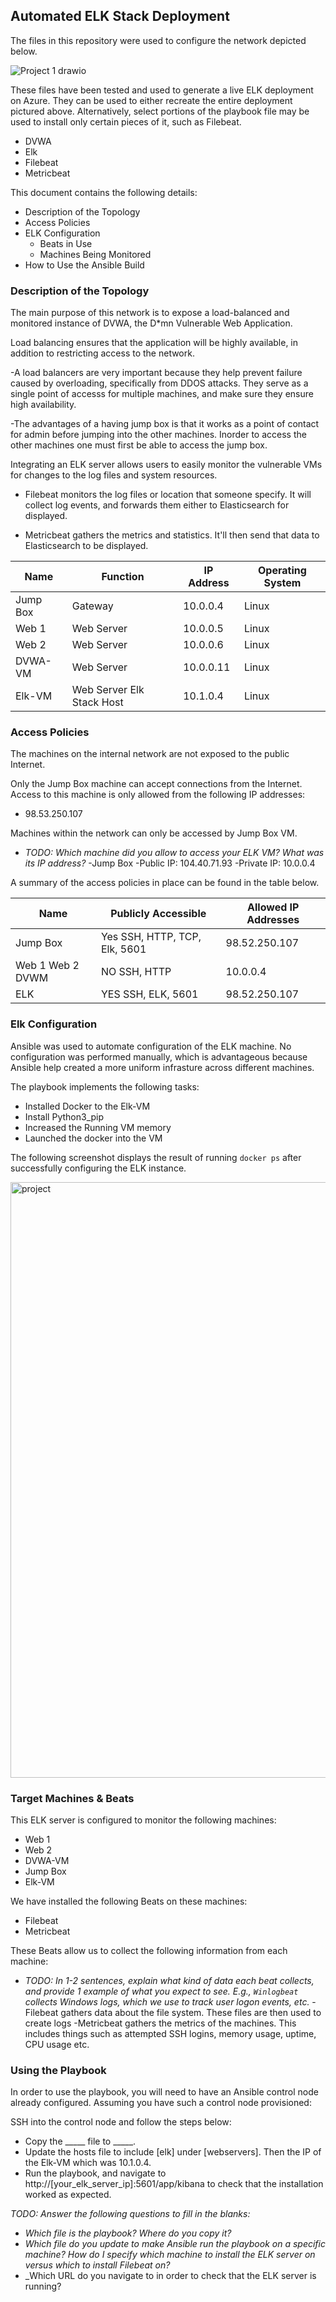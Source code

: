 ## Automated ELK Stack Deployment

The files in this repository were used to configure the network depicted below.

![Project 1 drawio](https://user-images.githubusercontent.com/92039917/160265236-b7c2468a-1a7b-45dc-a46f-ae065f3a06c3.png)


These files have been tested and used to generate a live ELK deployment on Azure. They can be used to either recreate the entire deployment pictured above. Alternatively, select portions of the playbook file may be used to install only certain pieces of it, such as Filebeat.

  - DVWA
  - Elk
  - Filebeat
  - Metricbeat

This document contains the following details:
- Description of the Topology
- Access Policies
- ELK Configuration
  - Beats in Use
  - Machines Being Monitored
- How to Use the Ansible Build


### Description of the Topology

The main purpose of this network is to expose a load-balanced and monitored instance of DVWA, the D*mn Vulnerable Web Application.

Load balancing ensures that the application will be highly available, in addition to restricting access to the network.

 -A load balancers are very important because they help prevent failure caused by overloading, specifically from DDOS attacks. They serve as a single point of accesss for multiple machines, and make sure they ensure high availability.

-The advantages of a having jump box is that it works as a point of contact for admin before jumping into the other machines. Inorder to access the other machines one must first be able to access the jump box.  

Integrating an ELK server allows users to easily monitor the vulnerable VMs for changes to the log files and system resources.

- Filebeat monitors the log files or location that someone specify. It will collect log events, and forwards them either to Elasticsearch for displayed.

- Metricbeat gathers the metrics and statistics. It'll then send that data to Elasticsearch to be displayed.

| Name     | Function                  | IP Address | Operating System |
|----------|---------------------------|------------|------------------|
| Jump Box | Gateway                   | 10.0.0.4   | Linux            |
| Web 1    | Web Server                | 10.0.0.5   | Linux            |
| Web 2    | Web Server                | 10.0.0.6   | Linux            |
| DVWA-VM  | Web Server                | 10.0.0.11  | Linux            |
| Elk-VM   | Web Server Elk Stack Host | 10.1.0.4   | Linux            |


### Access Policies

The machines on the internal network are not exposed to the public Internet. 

Only the Jump Box machine can accept connections from the Internet. Access to this machine is only allowed from the following IP addresses:
- 98.53.250.107

Machines within the network can only be accessed by Jump Box VM.
- _TODO: Which machine did you allow to access your ELK VM? What was its IP address?_
-Jump Box
-Public IP: 104.40.71.93 
-Private IP: 10.0.0.4

A summary of the access policies in place can be found in the table below.

| Name              | Publicly Accessible           |  Allowed IP Addresses |
|-------------------|-------------------------------|-----------------------|
| Jump Box          | Yes SSH, HTTP, TCP, Elk, 5601 | 98.52.250.107         |
| Web 1 Web 2 DVWM  | NO SSH, HTTP                  | 10.0.0.4              |
| ELK               | YES SSH, ELK, 5601            | 98.52.250.107         |

### Elk Configuration

Ansible was used to automate configuration of the ELK machine. No configuration was performed manually, which is advantageous because Ansible help created a more uniform infrasture across different machines. 

The playbook implements the following tasks:
- Installed Docker to the Elk-VM
- Install Python3_pip
- Increased the Running VM memory
- Launched the docker into the VM

The following screenshot displays the result of running `docker ps` after successfully configuring the ELK instance.

<img width="953" alt="project" src="https://user-images.githubusercontent.com/92039917/160264038-e3203b5a-613d-43fc-88dd-c465398fb554.png">


### Target Machines & Beats
This ELK server is configured to monitor the following machines:
- Web 1
- Web 2
- DVWA-VM
- Jump Box 
- Elk-VM

We have installed the following Beats on these machines:
- Filebeat
- Metricbeat 

These Beats allow us to collect the following information from each machine:
- _TODO: In 1-2 sentences, explain what kind of data each beat collects, and provide 1 example of what you expect to see. E.g., `Winlogbeat` collects Windows logs, which we use to track user logon events, etc._
-Filebeat gathers data about the file system. These files are then used to create logs
-Metricbeat gathers the metrics of the machines. This includes things such as attempted SSH logins, memory usage, uptime, CPU usage etc. 

### Using the Playbook
In order to use the playbook, you will need to have an Ansible control node already configured. Assuming you have such a control node provisioned: 

SSH into the control node and follow the steps below:
- Copy the _____ file to _____.
- Update the hosts file to include [elk] under [webservers]. Then the IP of the Elk-VM which was 10.1.0.4.
- Run the playbook, and navigate to http://[your_elk_server_ip]:5601/app/kibana to check that the installation worked as expected.

_TODO: Answer the following questions to fill in the blanks:_
- _Which file is the playbook? Where do you copy it?_
- _Which file do you update to make Ansible run the playbook on a specific machine? How do I specify which machine to install the ELK server on versus which to install Filebeat on?_
- _Which URL do you navigate to in order to check that the ELK server is running?

